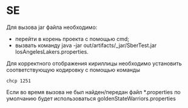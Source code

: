 # SE
Для вызова jar файла необходимо:
* перейти в корень проекта с помощью cmd;
* вызвать команду java -jar out/artifacts/_jar/SberTest.jar losAngelesLakers.properties.

Для корректного отображения кириллицы необходимо установить соответствующую кодировку с помощью команды 
```
chcp 1251
```
Если во время вызова не был найден/передан файл *.properties по умолчанию будет использоваться goldenStateWarriors.properties 
